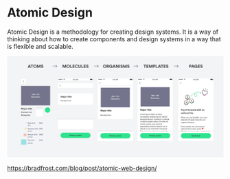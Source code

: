 # Atomic Design

Atomic Design is a methodology for creating design systems. It is a way of thinking about how to create components and design systems in a way that is flexible and scalable.

![Atomic Design](img/atomic-design.png)

https://bradfrost.com/blog/post/atomic-web-design/
